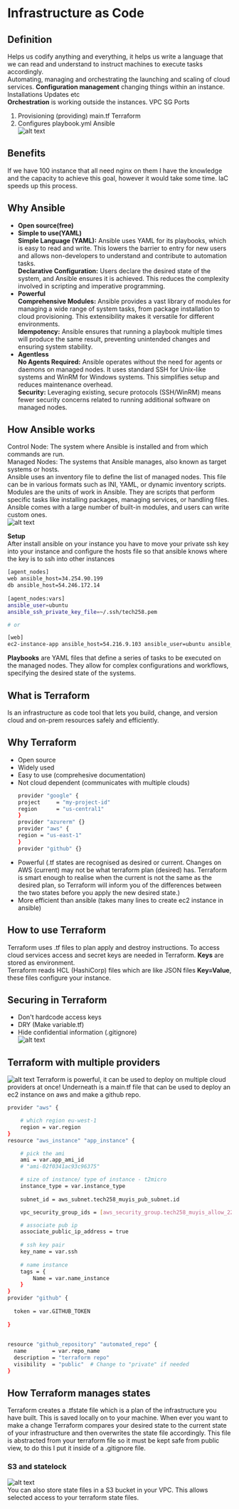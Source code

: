 # Infrastructure as Code
## Definition
Helps us codify anything and everything, it helps us write a language that we can read and understand to instruct machines to execute tasks accordingly.<br>
Automating, managing and orchestrating the launching and scaling of cloud services.
**Configuration management** changing things within an instance. Installations Updates etc<br>
**Orchestration** is working outside the instances. VPC SG Ports<br>
1. Provisioning (providing) main.tf Terraform
2. Configures playbook.yml Ansible<br>
![alt text](images/IaC.png)
## Benefits
If we have 100 instance that all need nginx on them I have the knowledge and the capacity to achieve this goal, however it would take some time. IaC speeds up this process.

## Why Ansible
- **Open source(free)**<Br>
- **Simple to use(YAML)**<br>
    **Simple Language (YAML):** Ansible uses YAML for its playbooks, which is easy to read and write. This lowers the barrier to entry for new users and allows non-developers to understand and contribute to automation tasks.<br>
    **Declarative Configuration:** Users declare the desired state of the system, and Ansible ensures it is achieved. This reduces the complexity involved in scripting and imperative programming.<br>
- **Powerful**<br>
    **Comprehensive Modules:** Ansible provides a vast library of modules for managing a wide range of system tasks, from package installation to cloud provisioning. This extensibility makes it versatile for different environments.<br>
**Idempotency:** Ansible ensures that running a playbook multiple times will produce the same result, preventing unintended changes and ensuring system stability.<br>
- **Agentless**<br>
    **No Agents Required:** Ansible operates without the need for agents or daemons on managed nodes. It uses standard SSH for Unix-like systems and WinRM for Windows systems. This simplifies setup and reduces maintenance overhead.<br>
    **Security:** Leveraging existing, secure protocols (SSH/WinRM) means fewer security concerns related to running additional software on managed nodes.<br>
## How Ansible works
Control Node: The system where Ansible is installed and from which commands are run.<br>
Managed Nodes: The systems that Ansible manages, also known as target systems or hosts.<br>
Ansible uses an inventory file to define the list of managed nodes. This file can be in various formats such as INI, YAML, or dynamic inventory scripts.<br>
Modules are the units of work in Ansible. They are scripts that perform specific tasks like installing packages, managing services, or handling files. Ansible comes with a large number of built-in modules, and users can write custom ones.<br>
![alt text](images/ansible.png)<br>

**Setup**<br>
After install ansible on your instance you have to move your private ssh key into your instance and configure the hosts file so that ansible knows where the key is to ssh into other instances
```bash
[agent_nodes]
web ansible_host=34.254.90.199
db ansible_host=54.246.172.14
 
[agent_nodes:vars]
ansible_user=ubuntu
ansible_ssh_private_key_file=~/.ssh/tech258.pem

# or

[web]
ec2-instance-app ansible_host=54.216.9.103 ansible_user=ubuntu ansible_ssh_private_key_file=~/.ssh/tech258.pem
```
**Playbooks** are YAML files that define a series of tasks to be executed on the managed nodes. They allow for complex configurations and workflows, specifying the desired state of the systems.<br>
## What is Terraform
Is an infrastructure as code tool that lets you build, change, and version cloud and on-prem resources safely and efficiently.
## Why Terraform
- Open source
- Widely used
- Easy to use (comprehesive documentation)
- Not cloud dependent (communicates with multiple clouds)<br>
  ```bash
  provider "google" {
  project     = "my-project-id"
  region      = "us-central1"
  }
  provider "azurerm" {}
  provider "aws" {
  region = "us-east-1"
  }
  provider "github" {}
  ```
- Powerful (.tf states are recognised as desired or current. Changes on AWS (current) may not be what terraform plan (desired) has. Terraform is smart enough to realise when the current is not the same as the desired plan, so Terraform will inform you of the differences between the two states before you apply the new desired state.)
- More efficient than ansible (takes many lines to create ec2 instance in ansible)<br>
## How to use Terraform
Terraform uses .tf files to plan apply and destroy instructions. To access cloud services access and secret keys are needed in Terraform. **Keys** are stored as environment.<br>
Terraform reads HCL (HashiCorp) files which are like JSON files **Key=Value**, these files configure your instance.

## Securing in Terraform
- Don't hardcode access keys
- DRY (Make variable.tf)
- Hide confidential information (.gitignore)<br>
![alt text](images/securing_terraform.png)
## Terraform with multiple providers
![alt text](images/terraform_diagram.png)
Terraform is powerful, it can be used to deploy on multiple cloud providers at once! Underneath is a main.tf file that can be used to deploy an ec2 instance on aws and make a github repo.
```bash
provider "aws" {

    # which region eu-west-1
    region = var.region
}
resource "aws_instance" "app_instance" {

    # pick the ami
    ami = var.app_ami_id
    # "ami-02f0341ac93c96375"

    # size of instance/ type of instance - t2micro
    instance_type = var.instance_type
    
    subnet_id = aws_subnet.tech258_muyis_pub_subnet.id

    vpc_security_group_ids = [aws_security_group.tech258_muyis_allow_22_80_3000.id]

    # associate pub ip
    associate_public_ip_address = true
    
    # ssh key pair
    key_name = var.ssh
    
    # name instance
    tags = {
        Name = var.name_instance
    }
}
provider "github" {
 
  token = var.GITHUB_TOKEN
 
}
 
 
resource "github_repository" "automated_repo" {
  name        = var.repo_name
  description = "terraform repo"
  visibility  = "public"  # Change to "private" if needed
}
```

## How Terraform manages states
Terraform creates a .tfstate file which is a plan of the infrastructure you have built. This is saved locally on to your machine. When ever you want to make a change Terraform compares your desired state to the current state of your infrastructure and then overwrites the state file accordingly. This file is abstracted from your terraform file so it must be kept safe from public view, to do this I put it inside of a .gitignore file.
### S3 and statelock
![alt text](images/terraform_diagram.png)<br>
You can also store state files in a S3 bucket in your VPC. This allows selected access to your terraform state files.
